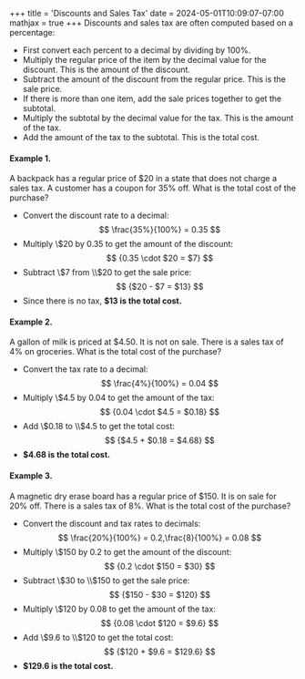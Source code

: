 +++
title = 'Discounts and Sales Tax'
date = 2024-05-01T10:09:07-07:00
mathjax = true
+++
Discounts and sales tax are often computed based on a percentage:
- First convert each percent to a decimal by dividing by 100%.
- Multiply the regular price of the item by the decimal value for the discount. This is the amount of the discount.
- Subtract the amount of the discount from the regular price. This is the sale price.
- If there is more than one item, add the sale prices together to get the subtotal.
- Multiply the subtotal by the decimal value for the tax. This is the amount of the tax.
- Add the amount of the tax to the subtotal. This is the total cost.

#### Example 1.
A backpack has a regular price of $20 in a state that does not charge a sales tax. A customer has a coupon for 35% off. What is the total cost of the purchase?

- Convert the discount rate to a decimal: 
$$
\frac{35%}{100%} = 0.35
$$ 
- Multiply \\$20 by 0.35 to get the amount of the discount: 
$$
{0.35 \cdot $20 = $7}
$$
- Subtract \\$7 from \\$20 to get the sale price:
$$
{$20 - $7 = $13}
$$
- Since there is no tax, **$13 is the total cost.**

#### Example 2.
A gallon of milk is priced at $4.50. It is not on sale. There is a sales tax of 4% on groceries. What is the total cost of the purchase?

- Convert the tax rate to a decimal: 
$$
\frac{4%}{100%} = 0.04
$$ 
- Multiply \\$4.5 by 0.04 to get the amount of the tax: 
$$
{0.04 \cdot $4.5 = $0.18}
$$
- Add \\$0.18 to \\$4.5 to get the total cost:
$$
{$4.5 + $0.18 = $4.68}
$$
- **$4.68 is the total cost.**

#### Example 3.
A magnetic dry erase board has a regular price of $150. It is on sale for 20% off. There is a sales tax of 8%. What is the total cost of the purchase?

- Convert the discount and tax rates to  decimals: 
$$
\frac{20%}{100%} = 0.2,\frac{8}{100%} = 0.08
$$
- Multiply \\$150 by 0.2 to get the amount of the discount: 
$$
{0.2 \cdot $150 = $30}
$$
- Subtract \\$30 to \\$150 to get the sale price:
$$
{$150 - $30 = $120}
$$
- Multiply \\$120 by 0.08 to get the amount of the tax: 
$$
{0.08 \cdot $120 = $9.6}
$$
- Add \\$9.6 to \\$120 to get the total cost:
$$
{$120 + $9.6 = $129.6}
$$
- **$129.6 is the total cost.**
